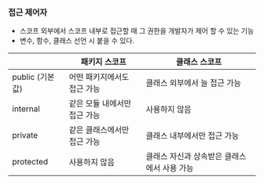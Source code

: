 ### 접근 제어자

- 스코프 외부에서 스코프 내부로 접근할 때 그 권한을 개발자가 제어 할 수 있는 기능
- 변수, 함수, 클래스 선언 시 붙을 수 있다.

|  | 패키지 스코프 | 클래스 스코프 |
| --- | --- | --- |
| public (기본 값) | 어떤 패키지에서도 접근 가능 | 클래스 외부에서 늘 접근 가능 |
| internal | 같은 모듈 내에서만 접근 가능 | 사용하지 않음 |
| private | 같은 클래스에서만 접근 가능 | 클래스 내부에서만 접근 가능 |
| protected | 사용하지 않음 | 클래스 자신과 상속받은 클래스에서 사용 가능 |
